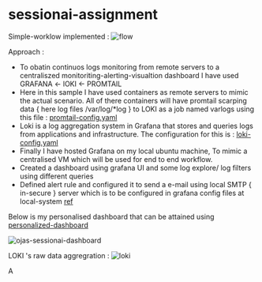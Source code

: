 # sessionai-assignment
Simple-worklow implemented : ![flow](https://github.com/OjasKhamkar/sessionai-assignment/assets/58805468/e42b0396-abb5-40db-a5c9-4168097b9774)

Approach : 
- To obatin continuos logs monitoring from remote servers to a centraliszed monitoriting-alerting-visualtion dashboard I have used GRAFANA <- lOKI <- PROMTAIL
- Here in this sample I have used containers as remote servers to mimic the actual scenario. All of there containers will have promtail scarping data { here log files /var/log/*log } to LOKI as a job named varlogs using this file : [promtail-config.yaml](https://github.com/OjasKhamkar/sessionai-assignment/blob/main/promtail-config.yaml)
- Loki is a log aggregation system in Grafana that stores and queries logs from applications and infrastructure. The configuration for this is : [loki-config.yaml](https://github.com/OjasKhamkar/sessionai-assignment/blob/main/loki-config.yaml)
- Finally I have hosted Grafana on my local ubuntu machine, To mimic a centralised VM which will be used for end to end workflow.
- Created a dashboard using grafana UI and some log explore/ log filters using different queries
- Defined alert rule and configured it to send a e-mail using local SMTP { in-secure } server which is to be configured in grafana config files at local-system [ref](https://grafana.com/tutorials/create-alerts-with-logs/)



Below is my personalised dashboard that can be attained using [personalized-dashboard](https://github.com/OjasKhamkar/sessionai-assignment/blob/main/grafana-dashboard.json) 

![ojas-sessionai-dashboard](https://github.com/OjasKhamkar/sessionai-assignment/assets/58805468/de9f7463-392c-4ae1-a635-5d6d450d246b)

LOKI 's raw data aggregration :
![loki](https://github.com/OjasKhamkar/sessionai-assignment/assets/58805468/e5781e5a-c7bf-452d-967b-42b64b23007d)

A 
